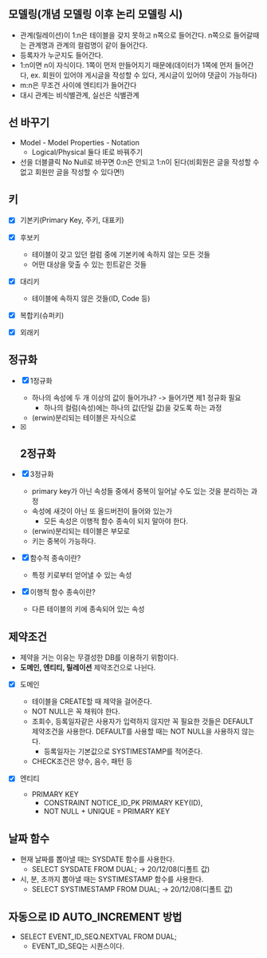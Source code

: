 ## 모델링(개념 모델링 이후 논리 모델링 시)
- 관계(릴레이션)이 1:n은 테이블을 갖지 못하고 n쪽으로 들어간다. n쪽으로 들어갈때는 관계명과 관계의 컬럼명이 같이 들어간다.
- 등록자가 누군지도 들어간다.
- 1:n이면 n이 자식이다. 1쪽이 먼저 만들어지기 때문에(데이터가 1쪽에 먼저 들어간다, ex. 회원이 있어야 게시글을 작성할 수 있다, 게시글이 있어야 댓글이 가능하다)
- m:n은 무조건 사이에 엔티티가 들어간다
- 대시 관계는 비식별관계, 실선은 식별관계




## 선 바꾸기
- Model - Model Properties - Notation
  - Logical/Physical 둘다 IE로 바꿔주기
- 선을 더블클릭 No Null로 바꾸면 0:n은 안되고 1:n이 된다(비회원은 글을 작성할 수 없고 회원만 글을 작성할 수 있다면!)

## 키
- [x] 기본키(Primary Key, 주키, 대표키)
- [x] 후보키
  - 테이블이 갖고 있던 컬럼 중에 기본키에 속하지 않는 모든 것들
  - 어떤 대상을 맞출 수 있는 힌트같은 것들
- [x] 대리키
  - 테이블에 속하지 않은 것들(ID, Code 등)
- [x] 복합키(슈퍼키)
- [x] 외래키


## 정규화
- [x] 1정규화
  - 하나의 속성에 두 개 이상의 값이 들어가냐? -> 들어가면 제1 정규화 필요
    - 하나의 컬럼(속성)에는 하나의 값(단일 값)을 갖도록 하는 과정
  - (erwin)분리되는 테이블은 자식으로

- [x] 2정규화
  - 

- [x] 3정규화
  - primary key가 아닌 속성들 중에서 중복이 일어날 수도 있는 것을 분리하는 과정
  - 속성에 새것이 아닌 또 올드버전이 들어와 있는가
    - 모든 속성은 이행적 함수 종속이 되지 말아야 한다.
  - (erwin)분리되는 테이블은 부모로
  - 키는 중복이 가능하다.
  
- [x] 함수적 종속이란?
  - 특정 키로부터 얻어낼 수 있는 속성
- [x] 이행적 함수 종속이란?
  - 다른 테이블의 키에 종속되어 있는 속성


## 제약조건
- 제약을 거는 이유는 무결성한 DB를 이용하기 위함이다.
- **도메인, 엔티티, 릴레이션** 제약조건으로 나뉜다.
- [x] 도메인
  - 테이블을 CREATE할 때 제약을 걸어준다.
  - NOT NULL은 꼭 채워야 한다.
  - 조회수, 등록일자같은 사용자가 입력하지 않지만 꼭 필요한 것들은 DEFAULT 제약조건을 사용한다. DEFAULT를 사용할 때는 NOT NULL을 사용하지 않는다.
    - 등록일자는 기본값으로 SYSTIMESTAMP를 적어준다.
  - CHECK조건은 양수, 음수, 패턴 등

- [x] 엔티티
  - PRIMARY KEY
    - CONSTRAINT NOTICE_ID_PK PRIMARY KEY(ID),
    - NOT NULL + UNIQUE = PRIMARY KEY

## 날짜 함수
- 현재 날짜를 뽑아낼 때는 SYSDATE 함수를 사용한다. 
  - SELECT SYSDATE FROM DUAL; -> 20/12/08(디폴트 값)
- 시, 분, 초까지 뽑아낼 때는 SYSTIMESTAMP 함수를 사용한다.
  - SELECT SYSTIMESTAMP FROM DUAL; -> 20/12/08(디폴트 값)
  
## 자동으로 ID AUTO_INCREMENT 방법
- SELECT EVENT_ID_SEQ.NEXTVAL FROM DUAL;
  - EVENT_ID_SEQ는 시퀀스이다.
